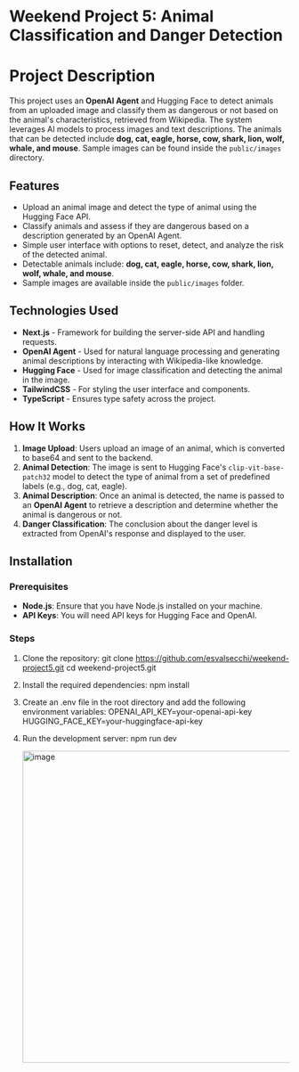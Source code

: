 # Weekend Project 5: Animal Classification and Danger Detection

# Project Description

This project uses an **OpenAI Agent** and Hugging Face to detect animals from an uploaded image and classify them as dangerous or not based on the animal's characteristics, retrieved from Wikipedia. The system leverages AI models to process images and text descriptions. The animals that can be detected include **dog, cat, eagle, horse, cow, shark, lion, wolf, whale, and mouse**. Sample images can be found inside the `public/images` directory.

## Features

- Upload an animal image and detect the type of animal using the Hugging Face API.
- Classify animals and assess if they are dangerous based on a description generated by an OpenAI Agent.
- Simple user interface with options to reset, detect, and analyze the risk of the detected animal.
- Detectable animals include: **dog, cat, eagle, horse, cow, shark, lion, wolf, whale, and mouse**.
- Sample images are available inside the `public/images` folder.

## Technologies Used

- **Next.js** - Framework for building the server-side API and handling requests.
- **OpenAI Agent** - Used for natural language processing and generating animal descriptions by interacting with Wikipedia-like knowledge.
- **Hugging Face** - Used for image classification and detecting the animal in the image.
- **TailwindCSS** - For styling the user interface and components.
- **TypeScript** - Ensures type safety across the project.

## How It Works

1. **Image Upload**: Users upload an image of an animal, which is converted to base64 and sent to the backend.
2. **Animal Detection**: The image is sent to Hugging Face's `clip-vit-base-patch32` model to detect the type of animal from a set of predefined labels (e.g., dog, cat, eagle).
3. **Animal Description**: Once an animal is detected, the name is passed to an **OpenAI Agent** to retrieve a description and determine whether the animal is dangerous or not.
4. **Danger Classification**: The conclusion about the danger level is extracted from OpenAI's response and displayed to the user.

## Installation

### Prerequisites

- **Node.js**: Ensure that you have Node.js installed on your machine.
- **API Keys**: You will need API keys for Hugging Face and OpenAI.

### Steps

1. Clone the repository:
   git clone https://github.com/esvalsecchi/weekend-project5.git
   cd weekend-project5.git


2. Install the required dependencies:
   npm install

3. Create an .env file in the root directory and add the following environment variables:
   OPENAI_API_KEY=your-openai-api-key
   HUGGING_FACE_KEY=your-huggingface-api-key

4. Run the development server:
   npm run dev

   <img width="560" alt="image" src="https://github.com/user-attachments/assets/ddba8b20-0270-4753-bc22-05cca1f88883">
